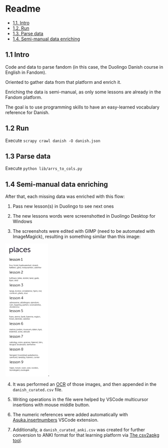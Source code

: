 # Readme

<!-- TOC -->

* [1.1. Intro](#11-intro)
* [1.2. Run](#12-run)
* [1.3. Parse data](#13-parse-data)
* [1.4. Semi-manual data enriching](#14-semi-manual-data-enriching)

<!-- /TOC -->

<style>
  img {
    max-height: 30em;
  }
</style>

## 1.1 Intro

Code and data to parse fandom (in this case, the Duolingo Danish course in English in Fandom).

Oriented to gather data from that platform and enrich it.

Enriching the data is semi-manual, as only some lessons are already in the Fandom platform.

The goal is to use programming skills to have an easy-learned vocabulary reference for Danish.

## 1.2 Run

Execute `scrapy crawl danish -O danish.json`

## 1.3 Parse data

Execute `python lib/arrs_to_cols.py`

## 1.4 Semi-manual data enriching

After that, each missing data was enriched with this flow:

1. Pass new lesson(s) in Duolingo to see next ones

2. The new lessons words were screenshotted in Duolingo Desktop for Windows

3. The screenshots were edited with GIMP (need to be automated with ImageMagick), resulting in something similar than this image:

<img src="data/example_23_places.png">.

4. It was performed an [OCR](https://www.onlineocr.net/es/) of those images, and then appended in the `danish_curated.csv` file.

5. Writing operations in the file were helped by VSCode multicursor insertions with mouse middle button.

6. The numeric references were added automatically with [Asuka.insertnumbers](https://marketplace.visualstudio.com/items?itemName=Asuka.insertnumbers) VSCode extension.

7. Additionally, a `danish_curated_anki.csv` was created for further conversion to ANKI format for that learning platform via [The csv2apkg tool](https://www.easy4u.tools/csv2apkg).
